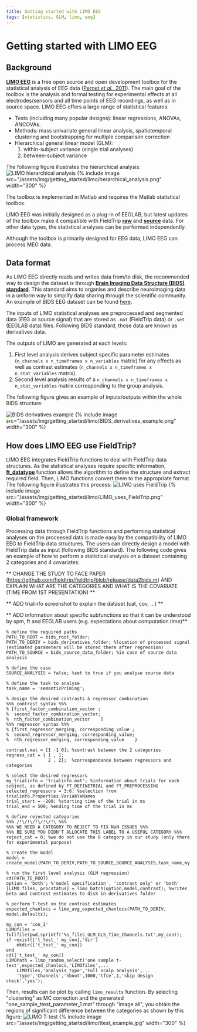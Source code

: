 ```yaml
---
title: Getting started with LIMO EEG
tags: [statistics, GLM, limo, eeg]
---
```


# Getting started with LIMO EEG

## Background

**[LIMO EEG](https://github.com/LIMO-EEG-Toolbox/limo_tools/wiki)** is a free open source and open development toolbox for the statistical analysis of EEG data ([Pernet *et al.*, 2011](https://doi.org/10.1155/2011/831409)). The main goal of the toolbox is the analysis and formal testing for experimental effects at all electrodes/sensors and
all time points of EEG recordings, as well as in source space. LIMO EEG offers a large range of statistical features:
- Tests (including many popular designs): linear regressions, ANOVAs, ANCOVAs.
- Methods: mass univariate general linear analysis, spatiotemporal clustering and bootstrapping for multiple comparison correction
- Hierarchical general linear model (GLM):
	1. within-subject variance (single trial analyses)
	2. between-subject variance

The following figure illustrates the hierarchical analysis:
![LIMO hierarchical analysis](/assets/img/getting_started/limo/herarchical_analysis.png)
{% include image src="/assets/img/getting_started/limo/herarchical_analysis.png" width="300" %}


The toolbox is implemented in Matlab and requires the Matlab statistical toolbox.

LIMO EEG was initially designed as a plug-in of EEGLAB, but latest updates of the toolbox make it compatible with FieldTrip **[raw](https://www.fieldtriptoolbox.org/reference/ft_datatype_raw/)** and **[source](https://www.fieldtriptoolbox.org/reference/ft_datatype_source/)** data. For other data types, the statistical analyses can be performed independently.

Although the toolbox is primarily designed for EEG data, LIMO EEG can process MEG data.

## Data format

As LIMO EEG directly reads and writes data from/to disk, the recommended way to design the dataset is through **[Brain Imaging Data Structure (BIDS) standard](https://bids.neuroimaging.io/index.html)**. This standard aims to organise and describe neuroimaging data in a uniform way to simplify data sharing through the scientific community. An example of BIDS EEG dataset can be found [here](https://www.fieldtriptoolbox.org/example/bids/).

The inputs of LIMO statistical analyses are preprocessed and segmented data (EEG or source signal) that are stored as `.mat` (FieldTrip data) or `.set` (EEGLAB data) files. Following BIDS standard, those data are known as derivatives data.

The outputs of LIMO are generated at each levels:
1. First level analysis derives subject specific parameter estimates (`n_channels x n_timeframes x n_variables` matrix) for any effects as well as contrast estimates (`n_channels x n_timeframes x n_stat_variables` matrix). 
2. Second level analysis results of a `n_channels x n_timeframes x n_stat_variables` matrix corresponding to the group analysis.

The following figure gives an example of inputs/outputs within the whole BIDS structure:

![BIDS derivatives example](/assets/img/getting_started/limo/BIDS_derivatives_example.png)
{% include image src="/assets/img/getting_started/limo/BIDS_derivatives_example.png" width="300" %}


## How does LIMO EEG use FieldTrip?

LIMO EEG integrates FieldTrip functions to deal with FieldTrip data structures. As the statistical analyses require specific information, **[ft_datatype](https://www.fieldtriptoolbox.org/reference/ft_datatype/)** function allows the algorithm to define the structure and extract required field. Then, LIMO functions convert them to the appropriate format. The following figure illustrates this process:
![LIMO uses FieldTrip](/assets/img/getting_started/limo/LIMO_uses_FieldTrip.png)
{% include image src="/assets/img/getting_started/limo/LIMO_uses_FieldTrip.png" width="300" %}

### Global framework

Processing data through FieldTrip functions and performing statistical analyses on the proceesed data is made easy by the compatibility of LIMO EEG to FieldTrip data structures. The users can directly design a model with FieldTrip data as input (following BIDS standard). The following code gives an example of how to perform a statistical analysis on a dataset containing 2 categories and 4 covariates:

** CHANGE THE STUDY TO FACE PAPER (https://github.com/fieldtrip/fieldtrip/blob/release/data2bids.m) AND EXPLAIN WHAT ARE THE CATEGORIES AND WHAT IS THE COVARIATE (TIME FROM 1ST PRESENTATION) **

** ADD trialinfo screenshot to explain the dataset (cat, cov, ...) **

** ADD information about specific subfunctions so that it can be understood by spm, ft and EEGLAB users (e.g. expectations about computation time)**

```
% define the required paths
PATH_TO_ROOT = bids_root_folder;
PATH_TO_DERIV = bids_derivatives_folder; %location of processed signal (estimated parameters will be stored there after regression)
PATH_TO_SOURCE = bids_source_data_folder; %in case of source data analysis

% define the case
SOURCE_ANALYSIS = false; %set to true if you analyse source data

% define the task to analyse
task_name = 'semanticPriming';

% design the desired contrasts & regressor combination
%%% contrast syntax %%%
% [first_factor_combination_vector ;
%  second_factor_combination_vector;
%  nth_factor_combination_vector    ]
%%% regressor syntax %%%
% {first_regressor_merging, corresponding_value ;
%  second_regressor_merging, corresponding_value;
%  nth_regressor_merging, corresponding_value    }

contrast.mat = [1 -1 0]; %contrast between the 2 categories
regress_cat = { 1 , 1;   
                2 , 2};  %correspondance between regressors and categories

% select the desired regressors
my_trialinfo = 'trialinfo.mat'; %information about trials for each subject, as defined by FT_DEFINETRIAL and FT_PREPROCESSING
selected_regressors = 3:6; %selection from trialinfo.Properties.VariableNames
trial_start = -200; %starting time of the trial in ms
trial_end = 500; %ending time of the trial in ms

% define rejected categories
%%% /!\/!\/!\/!\/!\ %%%
%%% WE NEED A CATEGORY TO REJECT TO FIX NaN ISSUES %%%
%%% BE SURE YOU DIDN'T ALLOCATE THIS LABEL TO A USEFUL CATEGORY %%%
reject_cat = 0; %we do not use the 0 category in our study (only there for experimental purpose)

% create the model
model = create_model(PATH_TO_DERIV,PATH_TO_SOURCE,SOURCE_ANALYSIS,task_name,my_trialinfo,trial_start,trial_end,selected_regressors,regress_cat,reject_cat);

% run the first level analysis (GLM regression)
cd(PATH_TO_ROOT)
option = 'both'; %'model specification', 'contrast only' or 'both'
[LIMO_files, procstatus] = limo_batch(option,model,contrast); %writes beta and contrast estimates to disk in derivatives folder

% perform T-test on the contrast estimates
expected_chanlocs = limo_avg_expected_chanlocs(PATH_TO_DERIV, model.defaults);

my_con = 'con_1'
LIMOfiles = fullfile(pwd,sprintf('%s_files_GLM_OLS_Time_Channels.txt',my_con));
if ~exist(['t_test_' my_con],'dir')
    mkdir(['t_test_' my_con])
end
cd(['t_test_' my_con])
LIMOPath = limo_random_select('one sample t-test',expected_chanlocs,'LIMOfiles',... 
    LIMOfiles,'analysis_type','Full scalp analysis',...
    'type','Channels','nboot',1000,'tfce',1,'skip design check','yes');
```

Then, results can be plot by calling `limo_results` function. By selecting "clustering" as MC correction and the generated "one_sample_ttest_parameter_1.mat" through "image all", you obtain the regions of significant difference between the categories as shown by this figure:
![LIMO T-test](/assets/img/getting_started/limo/ttest_example.jpg)
{% include image src="/assets/img/getting_started/limo/ttest_example.jpg" width="300" %}